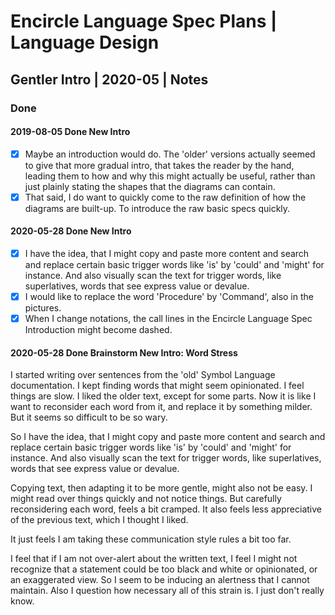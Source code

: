 Encircle Language Spec Plans | Language Design
==============================================

Gentler Intro | 2020-05 | Notes
-------------------------------

### Done

#### 2019-08-05 Done New Intro

- [x] Maybe an introduction would do. The 'older' versions actually seemed to give that more gradual intro, that takes the reader by the hand, leading them to how and why this might actually be useful, rather than just plainly stating the shapes that the diagrams can contain.
- [x] That said, I do want to quickly come to the raw definition of how the diagrams are built-up. To introduce the raw basic specs quickly.

#### 2020-05-28 Done New Intro

- [x] I have the idea, that I might copy and paste more content and search and replace certain basic trigger words like 'is' by 'could' and 'might' for instance. And also visually scan the text for trigger words, like superlatives, words that see express value or devalue.
- [x] I would like to replace the word 'Procedure' by 'Command', also in the pictures.
- [x] When I change notations, the call lines in the Encircle Language Spec Introduction might become dashed.

#### 2020-05-28 Done Brainstorm New Intro: Word Stress

I started writing over sentences from the 'old' Symbol Language documentation. I kept finding words that might seem opinionated. I feel things are slow. I liked the older text, except for some parts. Now it is like I want to reconsider each word from it, and replace it by something milder. But it seems so difficult to be so wary.

So I have the idea, that I might copy and paste more content and search and replace certain basic trigger words like 'is' by 'could' and 'might' for instance. And also visually scan the text for trigger words, like superlatives, words that see express value or devalue.

Copying text, then adapting it to be more gentle, might also not be easy. I might read over things quickly and not notice things. But carefully reconsidering each word, feels a bit cramped. It also feels less appreciative of the previous text, which I thought I liked.

It just feels I am taking these communication style rules a bit too far.

I feel that if I am not over-alert about the written text, I feel I might not recognize that a statement could be too black and white or opinionated, or an exaggerated view. So I seem to be inducing an alertness that I cannot maintain. Also I question how necessary all of this strain is. I just don't really know.

